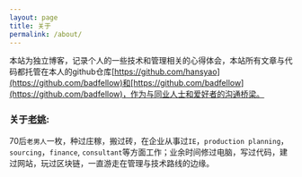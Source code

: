 ```yaml
---
layout: page
title: 关于
permalink: /about/
---
```


本站为独立博客，记录个人的一些技术和管理相关的心得体会，本站所有文章与代码都托管在本人的github仓库[https://github.com/hansyao](https://github.com/badfellow)和[https://github.com/badfellow](https://github.com/badfellow)，作为与同业人士和爱好者的沟通桥梁。

### 关于[老姚](https://hansyao.github.io):

70后`老男人`一枚，种过庄稼，搬过砖，在企业从事过`IE`，`production planning`，`sourcing`，`finance`, `consultant`等方面工作；业余时间修过电脑，写过代码，建过网站，玩过区块链，一直游走在管理与技术路线的边缘。
